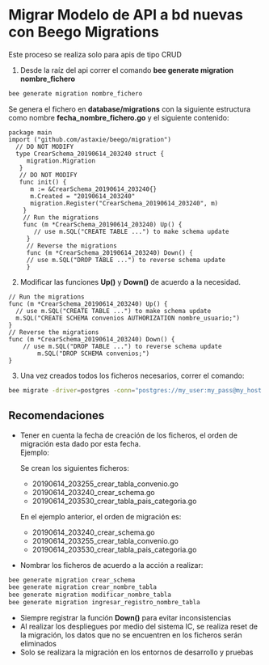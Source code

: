 # Migrar Modelo de API a bd nuevas con Beego Migrations

Este proceso se realiza solo para apis de tipo CRUD


1. Desde la raíz del api correr el comando **bee generate migration nombre_fichero**
```bash
bee generate migration nombre_fichero
```
Se genera el fichero en **database/migrations** con la siguiente estructura como nombre **fecha_nombre_fichero.go** y el siguiente contenido:
```golang
package main
import ("github.com/astaxie/beego/migration")
  // DO NOT MODIFY
  type CrearSchema_20190614_203240 struct {
     migration.Migration
   }
   // DO NOT MODIFY
   func init() {
      m := &CrearSchema_20190614_203240{}
      m.Created = "20190614_203240"
      migration.Register("CrearSchema_20190614_203240", m)
    }
    // Run the migrations
    func (m *CrearSchema_20190614_203240) Up() {
       // use m.SQL("CREATE TABLE ...") to make schema update
     }
     // Reverse the migrations
     func (m *CrearSchema_20190614_203240) Down() {
     // use m.SQL("DROP TABLE ...") to reverse schema update
     }
```
2. Modificar las funciones **Up()** y **Down()** de acuerdo a la necesidad.
```golang
// Run the migrations
func (m *CrearSchema_20190614_203240) Up() {
  // use m.SQL("CREATE TABLE ...") to make schema update
  m.SQL("CREATE SCHEMA convenios AUTHORIZATION nombre_usuario;")
}
// Reverse the migrations
func (m *CrearSchema_20190614_203240) Down() {
    // use m.SQL("DROP TABLE ...") to reverse schema update
      	m.SQL("DROP SCHEMA convenios;")
}
```
3. Una vez creados todos los ficheros necesarios,  correr el comando:
```bash
bee migrate -driver=postgres -conn="postgres://my_user:my_pass@my_host:my_port/my_db?sslmode=disable&search_path=nombre_schema"
```
## Recomendaciones

- Tener en cuenta la fecha de creación de los ficheros, el orden de migración esta dado por esta fecha.  
Ejemplo:

  Se crean los siguientes ficheros:

  - 20190614_203255_crear_tabla_convenio.go
  - 20190614_203240_crear_schema.go
  - 20190614_203530_crear_tabla_pais_categoria.go

  En el ejemplo anterior, el orden de migración es:

  - 20190614_203240_crear_schema.go
  - 20190614_203255_crear_tabla_convenio.go
  - 20190614_203530_crear_tabla_pais_categoria.go


- Nombrar los ficheros de acuerdo a la acción a realizar:
```bash
bee generate migration crear_schema
bee generate migration crear_nombre_tabla
bee generate migration modificar_nombre_tabla
bee generate migration ingresar_registro_nombre_tabla
```
- Siempre registrar la función **Down()** para evitar inconsistencias
- Al realizar los despliegues por medio del sistema IC, se realiza reset de la migración, los datos que no se encuentren en los ficheros serán eliminados
- Solo se realizara la migración en los entornos de desarrollo y pruebas

